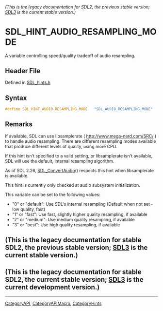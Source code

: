 ###### (This is the legacy documentation for SDL2, the previous stable version; [SDL3](https://wiki.libsdl.org/SDL3/) is the current stable version.)
# SDL_HINT_AUDIO_RESAMPLING_MODE

A variable controlling speed/quality tradeoff of audio resampling.

## Header File

Defined in [SDL_hints.h](https://github.com/libsdl-org/SDL/blob/SDL2/include/SDL_hints.h)

## Syntax

```c
#define SDL_HINT_AUDIO_RESAMPLING_MODE   "SDL_AUDIO_RESAMPLING_MODE"
```

## Remarks

If available, SDL can use libsamplerate ( http://www.mega-nerd.com/SRC/ )
to handle audio resampling. There are different resampling modes available
that produce different levels of quality, using more CPU.

If this hint isn't specified to a valid setting, or libsamplerate isn't
available, SDL will use the default, internal resampling algorithm.

As of SDL 2.26, [SDL_ConvertAudio](SDL_ConvertAudio)() respects this hint
when libsamplerate is available.

This hint is currently only checked at audio subsystem initialization.

This variable can be set to the following values:

- "0" or "default": Use SDL's internal resampling (Default when not set -
  low quality, fast)
- "1" or "fast": Use fast, slightly higher quality resampling, if available
- "2" or "medium": Use medium quality resampling, if available
- "3" or "best": Use high quality resampling, if available

## (This is the legacy documentation for stable SDL2, the previous stable version; [SDL3](https://wiki.libsdl.org/SDL3/) is the current stable version.)



## (This is the legacy documentation for stable SDL2, the current stable version; [SDL3](https://wiki.libsdl.org/SDL3/) is the current development version.)



----
[CategoryAPI](CategoryAPI), [CategoryAPIMacro](CategoryAPIMacro), [CategoryHints](CategoryHints)

